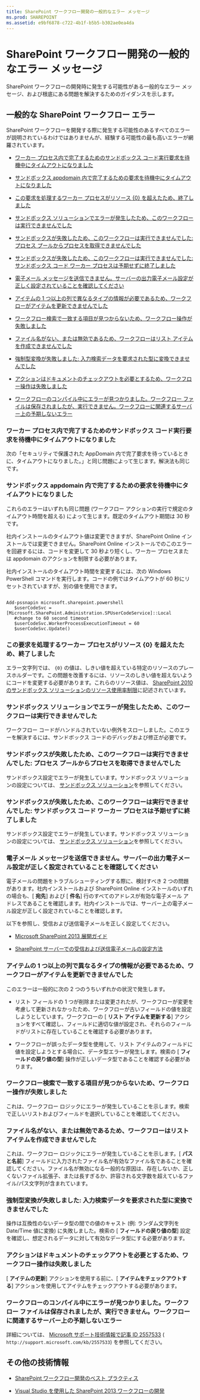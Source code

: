 ```yaml
---
title: SharePoint ワークフロー開発の一般的なエラー メッセージ
ms.prod: SHAREPOINT
ms.assetid: e9bf6878-c722-4b1f-b5b5-b302ae0ea4da
---
```



# SharePoint ワークフロー開発の一般的なエラー メッセージ
SharePoint ワークフローの開発時に発生する可能性がある一般的なエラー メッセージ、および根底にある問題を解決するためのガイダンスを示します。
## 一般的な SharePoint ワークフロー エラー

SharePoint ワークフローを開発する際に発生する可能性のあるすべてのエラーが説明されているわけではありませんが、経験する可能性の最も高いエラーが網羅されています。
  
    
    

-  [ワーカー プロセス内で完了するためのサンドボックス コード実行要求を待機中にタイムアウトになりました](#bkmk_error01)
    
  
-  [サンドボックス appdomain 内で完了するための要求を待機中にタイムアウトになりました](#bkmk_error02)
    
  
-  [この要求を処理するワーカー プロセスがリソース {0} を超えたため、終了しました](#bkmk_error03)
    
  
-  [サンドボックス ソリューションでエラーが発生したため、このワークフローは実行できませんでした](#bkmk_error04)
    
  
-  [サンドボックスが失敗したため、このワークフローは実行できませんでした: プロセス プールからプロセスを取得できませんでした](#bkmk_error05)
    
  
-  [サンドボックスが失敗したため、このワークフローは実行できませんでした: サンドボックス コード ワーカー プロセスは予期せずに終了しました](#bkmk_error06)
    
  
-  [電子メール メッセージを送信できません。サーバーの出力電子メール設定が正しく設定されていることを確認してください](#bkmk_error07)
    
  
-  [アイテムの 1 つ以上の列で異なるタイプの情報が必要であるため、ワークフローがアイテムを更新できませんでした](#bkmk_error08)
    
  
-  [ワークフロー検索で一致する項目が見つからないため、ワークフロー操作が失敗しました](#bkmk_error09)
    
  
-  [ファイル名がない、または無効であるため、ワークフローはリスト アイテムを作成できませんでした](#bkmk_error10)
    
  
-  [強制型変換が失敗しました: 入力検索データを要求された型に変換できませんでした](#bkmk_error11)
    
  
-  [アクションはドキュメントのチェックアウトを必要とするため、ワークフロー操作は失敗しました](#bkmk_error12)
    
  
-  [ワークフローのコンパイル中にエラーが見つかりました。ワークフロー ファイルは保存されましたが、実行できません。ワークフローに関連するサーバー上の予期しないエラー](#bkmk_error13)
    
  

### ワーカー プロセス内で完了するためのサンドボックス コード実行要求を待機中にタイムアウトになりました
<a name="bkmk_error01"> </a>

次の「セキュリティで保護された AppDomain 内で完了要求を待っているときに、タイムアウトになりました。」と同じ問題によって生じます。解決法も同じです。
  
    
    

### サンドボックス appdomain 内で完了するための要求を待機中にタイムアウトになりました
<a name="bkmk_error02"> </a>

これらのエラーはいずれも同じ問題 (ワークフロー アクションの実行で規定のタイムアウト時間を超える) によって生じます。既定のタイムアウト期間は 30 秒です。
  
    
    
社内インストールのタイムアウト値は変更できますが、SharePoint Online インストールでは変更できません。SharePoint Online インストールでのこのエラーを回避するには、コードを変更して 30 秒より短くし、ワーカー プロセスまたは appdomain のアクションを制限する必要があります。
  
    
    
社内インストールのタイムアウト時間を変更するには、次の Windows PowerShell コマンドを実行します。コードの例ではタイムアウトが 60 秒にリセットされていますが、別の値を使用できます。
  
    
    



```

Add-pssnapin microsoft.sharepoint.powershell
   $userCodeSvc = [Microsoft.SharePoint.Administration.SPUserCodeService]::Local
   #change to 60 second timeout
   $userCodeSvc.WorkerProcessExecutionTimeout = 60 
   $userCodeSvc.Update()
```


### この要求を処理するワーカー プロセスがリソース {0} を超えたため、終了しました
<a name="bkmk_error03"> </a>

エラー文字列では、 `{0}` の値は、しきい値を超えている特定のリソースのプレースホルダーです。この問題を改善するには、リソースのしきい値を超えないようにコードを変更する必要があります。これらのリソース値は、 [SharePoint 2010 のサンドボックス ソリューションのリソース使用率制限](http://msdn.microsoft.com/ja-jp/library/gg615462%28v=office.14%29.aspx)に記述されています。
  
    
    

### サンドボックス ソリューションでエラーが発生したため、このワークフローは実行できませんでした
<a name="bkmk_error04"> </a>

ワークフロー コードがハンドルされていない例外をスローしました。このエラーを解決するには、サンドボックス コードのデバッグおよび修正が必要です。
  
    
    

### サンドボックスが失敗したため、このワークフローは実行できませんでした: プロセス プールからプロセスを取得できませんでした
<a name="bkmk_error05"> </a>

サンドボックス設定でエラーが発生しています。サンドボックス ソリューションの設定については、 [サンドボックス ソリューション](http://msdn.microsoft.com/ja-jp/library/ee536577%28v=office.14%29.aspx)を参照してください。
  
    
    

### サンドボックスが失敗したため、このワークフローは実行できませんでした: サンドボックス コード ワーカー プロセスは予期せずに終了しました
<a name="bkmk_error06"> </a>

サンドボックス設定でエラーが発生しています。サンドボックス ソリューションの設定については、 [サンドボックス ソリューション](http://msdn.microsoft.com/ja-jp/library/ee536577%28v=office.14%29.aspx)を参照してください。
  
    
    

### 電子メール メッセージを送信できません。サーバーの出力電子メール設定が正しく設定されていることを確認してください
<a name="bkmk_error07"> </a>

電子メールの問題をトラブルシューティングする際に、検討すべき 2 つの問題があります。社内インストールおよび SharePoint Online インストールのいずれの場合も、[ **宛先**] および [ **件名**] 行のすべてのアドレスが有効な電子メール アドレスであることを確認します。社内インストールでは、サーバー上の電子メール設定が正しく設定されていることを確認します。
  
    
    
以下を参照し、受信および送信電子メールを正しく設定してください。
  
    
    

-  [Microsoft SharePoint 2013 展開ガイド](http://download.microsoft.com/download/1/F/6/1F6D3BE4-1174-4320-A1D1-C0E2681CCCF3/Deployment-guide-for-SharePoint-2013.pdf)
    
  
-  [SharePoint サーバーでの受信および送信電子メールの設定方法](http://blogs.msdn.com/b/pareshg/archive/2010/04/23/how-to-configure-incoming-and-outgoing-emails-in-sharepoint-server-2010.aspx)
    
  

### アイテムの 1 つ以上の列で異なるタイプの情報が必要であるため、ワークフローがアイテムを更新できませんでした
<a name="bkmk_error08"> </a>

このエラーは一般的に次の 2 つのうちいずれかの状況で発生します。
  
    
    

- リスト フィールドの 1 つが削除または変更されたが、ワークフローが変更を考慮して更新されなかったため、ワークフローが古いフィールドの値を設定しようとしています。ワークフローの [ **リスト アイテムを更新する**] アクションをすべて確認し、フィールドに適切な値が設定され、それらのフィールドがリストに存在していることを確認する必要があります。
    
  
- ワークフローが誤ったデータ型を使用して、リスト アイテムのフィールドに値を設定しようとする場合に、データ型エラーが発生します。検索の [ **フィールドの戻り値の型**] 操作が正しいデータ型であることを確認する必要があります。
    
  

### ワークフロー検索で一致する項目が見つからないため、ワークフロー操作が失敗しました
<a name="bkmk_error09"> </a>

これは、ワークフロー ロジックにエラーが発生していることを示します。検索で正しいリストおよびフィールドを選択していることを確認してください。
  
    
    

### ファイル名がない、または無効であるため、ワークフローはリスト アイテムを作成できませんでした
<a name="bkmk_error10"> </a>

これは、ワークフロー ロジックにエラーが発生していることを示します。[ **パスと名前**] フィールドに入力されたファイル名が有効なファイル名であることを確認してください。ファイル名が無効になる一般的な原因は、存在しないか、正しくないファイル拡張子、または長すぎるか、許容される文字数を超えているファイル/パス文字列が含まれています。
  
    
    

### 強制型変換が失敗しました: 入力検索データを要求された型に変換できませんでした
<a name="bkmk_error11"> </a>

操作は互換性のないデータ型の間での値のキャスト (例: ランダム文字列を Date/Time 値に変換) に失敗しました。検索の [ **フィールドの戻り値の型**] 設定を確認し、想定されるデータに対して有効なデータ型にする必要があります。
  
    
    

### アクションはドキュメントのチェックアウトを必要とするため、ワークフロー操作は失敗しました
<a name="bkmk_error12"> </a>

[ **アイテムの更新**] アクションを使用する前に、[ **アイテムをチェックアウトする**] アクションを使用してアイテムをチェックアウトする必要があります。
  
    
    

### ワークフローのコンパイル中にエラーが見つかりました。ワークフロー ファイルは保存されましたが、実行できません。ワークフローに関連するサーバー上の予期しないエラー
<a name="bkmk_error13"> </a>

詳細については、 [Microsoft サポート技術情報で記事 ID 2557533](http://support.microsoft.com/kb/2557533) ( `http://support.microsoft.com/kb/2557533`) を参照してください。
  
    
    

## その他の技術情報
<a name="bk_addresources"> </a>


-  [SharePoint ワークフロー開発のベスト プラクティス](sharepoint-workflow-development-best-practices.md)
    
  
-  [Visual Studio を使用した SharePoint 2013 ワークフローの開発](develop-sharepoint-2013-workflows-using-visual-studio.md)
    
  

  
    
    

